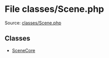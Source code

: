 File classes/Scene.php
=========

Source: [classes/Scene.php](https://github.com/PrestaShop/PrestaShop/blob/1.6.0.2/classes/Scene.php)


Classes
-------

* [SceneCore](class.SceneCore.md)

